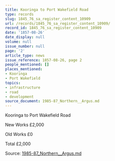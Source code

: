 ```yaml
---
title: Kooringa to Port Wakefield Road
type: records
slug: 1845_76_sa_register_content_10909
url: /records/1845_76_sa_register_content_10909/
record_id: 1845_76_sa_register_content_10909
date: '1857-08-26'
date_display: null
volume: null
issue_number: null
page: '2'
article_type: news
issue_reference: 1857-08-26, page 2
people_mentioned: []
places_mentioned:
- Kooringa
- Port Wakefield
topics:
- infrastructure
- road
- development
source_document: 1985-87_Northern__Argus.md
---
```


Kooringa to Port Wakefield Road

New Works	£2,000

Old Works 	£0

Total	£2,000

Source: [1985-87_Northern__Argus.md](/downloads/markdown/1985-87_Northern__Argus.md)

